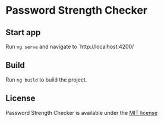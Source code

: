 # Password Strength Checker

## Start app

Run `ng serve` and navigate to `http://localhost:4200/

## Build

Run `ng build` to build the project.

## License

Password Strength Checker is available under the
[MIT license](https://opensource.org/licenses/MIT)